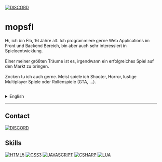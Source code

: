 
[![DISCORD](https://komarev.com/ghpvc/?username=mopsfl&style=for-the-badge)](https://github.com/mopsfl)
# mopsfl

Hi, ich bin Flo, 16 Jahre alt. Ich programmiere gerne Web Applications im Front und Backend Bereich, bin aber auch sehr interessiert in Spieleentwicklung.<br><br>
Einer meiner größten Träume ist es, irgendwann ein erfolgreiches Spiel auf den Markt zu bringen.<br><br>
Zocken tu ich auch gerne. Meist spiele ich Shooter, Horror, lustige Multiplayer Spiele oder Rollenspiele (GTA, ...).<br><br>

<details>
<summary>English</summary>
Hi, I'm Flo, 16 years old. I like to program web applications in the front and backend area, but I am also very interested in game development.<br><br>
One of my biggest dreams is to one day launch a successful game.<br><br>
I also like to play. I mostly play shooters, horror, fun multiplayer games or roleplay (GTA, ...).<br><br>
</details>

____________

## Contact
[![DISCORD](https://img.shields.io/badge/mopsfl%234864-738ADB?style=for-the-badge&logo=discord&logoColor=white)](https://discord.com/users/679674584714444802)

## Skills
[![HTML5](https://img.shields.io/badge/HTML5-E34F26?style=for-the-badge&logo=html5&logoColor=white)](https://github.com/mopsfl?tab=repositories&language=html)
[![CSS3](https://img.shields.io/badge/CSS3-1572B6?style=for-the-badge&logo=css3&logoColor=white)](https://github.com/mopsfl?tab=repositories&language=css)
[![JAVASCRIPT](https://img.shields.io/badge/JavaScript-323330?style=for-the-badge&logo=javascript&logoColor=F7DF1E)](https://github.com/mopsfl?tab=repositories&language=javascript)
[![CSHARP](https://img.shields.io/badge/C%23-239120?style=for-the-badge&logo=c-sharp&logoColor=white)](https://github.com/mopsfl?tab=repositories&language=csharp)
[![LUA](https://img.shields.io/badge/LUA-00008b?style=for-the-badge&logo=lua&logoColor=ffffff)](https://github.com/mopsfl?tab=repositories&language=lua)

